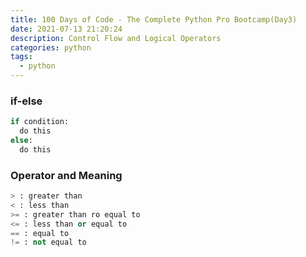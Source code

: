 ```yaml
---
title: 100 Days of Code - The Complete Python Pro Bootcamp(Day3)
date: 2021-07-13 21:20:24
description: Control Flow and Logical Operators
categories: python
tags:
  - python
---
```


### if-else

``` python
if condition:
  do this
else:
  do this
```

### Operator and Meaning
``` python 
> : greater than
< : less than
>= : greater than ro equal to
<= : less than or equal to
== : equal to
!= : not equal to
```